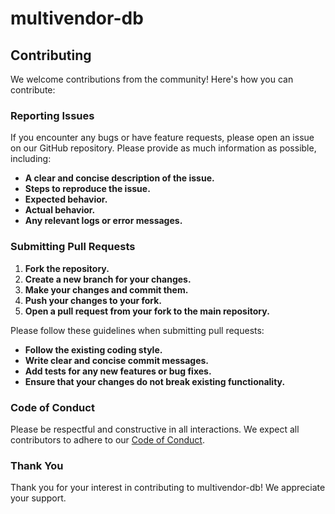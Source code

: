 # multivendor-db

## Contributing

We welcome contributions from the community! Here's how you can contribute:

### Reporting Issues

If you encounter any bugs or have feature requests, please open an issue on our GitHub repository. Please provide as much information as possible, including:

* **A clear and concise description of the issue.**
* **Steps to reproduce the issue.**
* **Expected behavior.**
* **Actual behavior.**
* **Any relevant logs or error messages.**

### Submitting Pull Requests

1. **Fork the repository.**
2. **Create a new branch for your changes.**
3. **Make your changes and commit them.**
4. **Push your changes to your fork.**
5. **Open a pull request from your fork to the main repository.**

Please follow these guidelines when submitting pull requests:

* **Follow the existing coding style.**
* **Write clear and concise commit messages.**
* **Add tests for any new features or bug fixes.**
* **Ensure that your changes do not break existing functionality.**

### Code of Conduct

Please be respectful and constructive in all interactions. We expect all contributors to adhere to our [Code of Conduct](CODE_OF_CONDUCT.md).

### Thank You

Thank you for your interest in contributing to multivendor-db! We appreciate your support.
